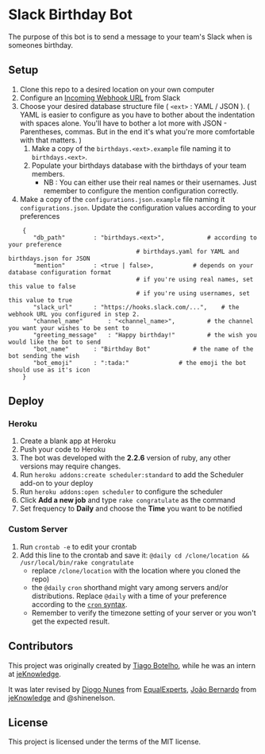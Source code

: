 # Slack Birthday Bot

The purpose of this bot is to send a message to your team's Slack when is someones birthday.


## Setup

1. Clone this repo to a desired location on your own computer
2. Configure an [Incoming Webhook URL](https://api.slack.com/incoming-webhooks) from Slack
3. Choose your desired database structure file ( `<ext>` : YAML / JSON ).
   ( YAML is easier to configure as you have to bother about the indentation with spaces alone. You'll have to bother a lot more with JSON - Parentheses, commas. But in the end it's what you're more comfortable with that matters. )
   1. Make a copy of the `birthdays.<ext>.example` file naming it to `birthdays.<ext>`.
   2. Populate your birthdays database with the birthdays of your team members.
      * NB : You can either use their real names or their usernames. Just remember to configure the mention configuration correctly.
4. Make a copy of the `configurations.json.example` file naming it `configurations.json`. Update the configuration values according to your preferences
```
    {
       "db_path"		: "birthdays.<ext>",			# according to your preference
									# birthdays.yaml for YAML and birthdays.json for JSON
       "mention"		: <true | false>,			# depends on your database configuration format
									# if you're using real names, set this value to false
									# if you're using usernames, set this value to true
       "slack_url"		: "https://hooks.slack.com/...",	# the webhook URL you configured in step 2.
       "channel_name"		: "<channel_name>",			# the channel you want your wishes to be sent to
       "greeting_message"	: "Happy birthday!"			# the wish you would like the bot to send
       "bot_name"		: "Birthday Bot"			# the name of the bot sending the wish
       "bot_emoji"		: ":tada:"				# the emoji the bot should use as it's icon
    }
```

## Deploy

### Heroku

1. Create a blank app at Heroku
2. Push your code to Heroku
3. The bot was developed with the **2.2.6** version of ruby, any other versions may require changes.
4. Run `heroku addons:create scheduler:standard` to add the Scheduler add-on to your deploy
5. Run `heroku addons:open scheduler` to configure the scheduler
6. Click **Add a new job** and type `rake congratulate` as the command
7. Set frequency to **Daily** and choose the **Time** you want to be notified

### Custom Server

1. Run `crontab -e` to edit your crontab
2. Add this line to the crontab and save it:
   `@daily cd /clone/location && /usr/local/bin/rake congratulate`
   * replace `/clone/location` with the location where you cloned the repo)
   * the `@daily` `cron` shorthand might vary among servers and/or distributions.
     Replace `@daily` with a time of your preference according to the [`cron` syntax](http://tldp.org/LDP/lame/LAME/linux-admin-made-easy/using-cron.html).
   * Remember to verify the timezone setting of your server or you won't get the expected result.


## Contributors 

This project was originally created by [Tiago Botelho](https://github.com/tiagonbotelho), while he was an intern at [jeKnowledge](http://jeknowledge.pt/).

It was later revised by [Diogo Nunes](http://www.diogonunes.com/) from [EqualExperts](https://www.equalexperts.com/), [João Bernardo](http://jbernardo.me) from [jeKnowledge](http://jeknowledge.pt/) and @shinenelson.

## License

This project is licensed under the terms of the MIT license.
